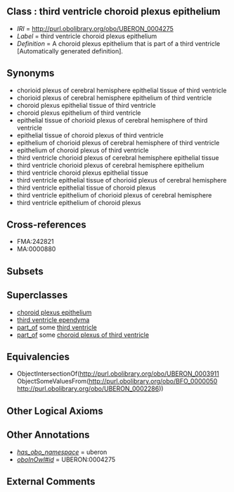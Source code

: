 
## Class : third ventricle choroid plexus epithelium

 * *IRI* = http://purl.obolibrary.org/obo/UBERON_0004275
 * *Label* = third ventricle choroid plexus epithelium
 * *Definition* = A choroid plexus epithelium that is part of a third ventricle [Automatically generated definition].

## Synonyms

 * chorioid plexus of cerebral hemisphere epithelial tissue of third ventricle
 * chorioid plexus of cerebral hemisphere epithelium of third ventricle
 * choroid plexus epithelial tissue of third ventricle
 * choroid plexus epithelium of third ventricle
 * epithelial tissue of chorioid plexus of cerebral hemisphere of third ventricle
 * epithelial tissue of choroid plexus of third ventricle
 * epithelium of chorioid plexus of cerebral hemisphere of third ventricle
 * epithelium of choroid plexus of third ventricle
 * third ventricle chorioid plexus of cerebral hemisphere epithelial tissue
 * third ventricle chorioid plexus of cerebral hemisphere epithelium
 * third ventricle choroid plexus epithelial tissue
 * third ventricle epithelial tissue of chorioid plexus of cerebral hemisphere
 * third ventricle epithelial tissue of choroid plexus
 * third ventricle epithelium of chorioid plexus of cerebral hemisphere
 * third ventricle epithelium of choroid plexus

## Cross-references

 * FMA:242821
 * MA:0000880

## Subsets


## Superclasses

 * [choroid plexus epithelium](../../UBERON/11/UBERON_0003911.md)
 * [third ventricle ependyma](../../UBERON/42/UBERON_0004642.md)
 * [part_of](../../BFO/50/BFO_0000050.md) some [third ventricle](../../UBERON/86/UBERON_0002286.md)
 * [part_of](../../BFO/50/BFO_0000050.md) some [choroid plexus of third ventricle](../../UBERON/88/UBERON_0002288.md)

## Equivalencies

 * ObjectIntersectionOf(<http://purl.obolibrary.org/obo/UBERON_0003911> ObjectSomeValuesFrom(<http://purl.obolibrary.org/obo/BFO_0000050> <http://purl.obolibrary.org/obo/UBERON_0002286>))

## Other Logical Axioms


## Other Annotations

 * *[has_obo_namespace](../../ce/oboInOwl#hasOBONamespace.md)* = uberon
 * *[oboInOwl#id](../../id/oboInOwl#id.md)* = UBERON:0004275

## External Comments

